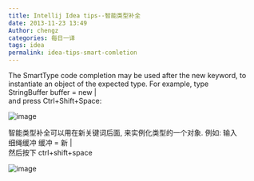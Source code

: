 ```yaml
---
title: Intellij Idea tips--智能类型补全
date: 2013-11-23 13:49
Author: chengz
categories: 每日一译
tags: idea
permalink: idea-tips-smart-comletion
---
```


The SmartType code completion may be used after the new keyword, to
instantiate an object of the expected type. For example, type  
StringBuffer buffer = new |  
and press Ctrl+Shift+Space:

![image](http://e.hiphotos.bdimg.com/album/s%3D550%3Bq%3D90%3Bc%3Dxiangce%2C100%2C100/sign=15e617045b82b2b7a39f39c10196bad2/ac345982b2b7d0a2b8568b9dc9ef76094b369a17.jpg?referer=204c4a2f38292df5ced49925e60d&x=.jpg)

智能类型补全可以用在新关键词后面, 来实例化类型的一个对象. 例如: 输入  
细绳缓冲 缓冲 = 新 |  
然后按下 ctrl+shift+space

![image](http://e.hiphotos.bdimg.com/album/s%3D550%3Bq%3D90%3Bc%3Dxiangce%2C100%2C100/sign=15e617045b82b2b7a39f39c10196bad2/ac345982b2b7d0a2b8568b9dc9ef76094b369a17.jpg?referer=204c4a2f38292df5ced49925e60d&x=.jpg)
